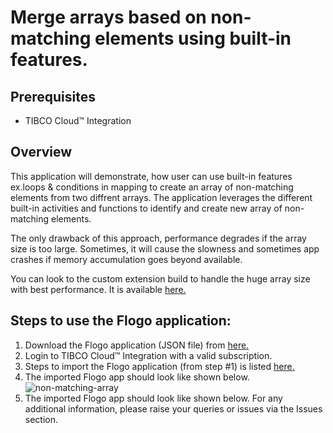 # Merge arrays based on non-matching elements using built-in features. 


## Prerequisites
- TIBCO Cloud™ Integration


## Overview

This application will demonstrate, how user can use built-in features ex.loops & conditions in mapping to create an array of non-matching elements from two diffrent arrays.
The application leverages the different built-in activities and functions to identify and create new array of non-matching elements.

The only drawback of this approach, performance degrades if the array size is too large. Sometimes, it will cause the slowness and sometimes app crashes if memory accumulation goes beyond available.

You can look to the custom extension build to handle the huge array size with best performance. It is available [here.](https://github.com/TIBCOSoftware/tci-flogo/tree/master/samples/app-dev/Array-Operations/Find_NonCommonArrayElement-UsingCustomExtension)


## Steps to use the Flogo application:
1. Download the Flogo application (JSON file) from [here.](https://github.com/TIBCOSoftware/tci-flogo/blob/master/samples/app-dev/Array-Operations/Find_NonCommonArrayElements/Find_Non-CommonArrayElements.json)
2. Login to TIBCO Cloud™ Integration with a valid subscription.
3. Steps to import the Flogo application (from step #1) is listed [here.](https://github.com/TIBCOSoftware/tci-flogo/tree/master/samples/app-dev#readme)
4. The imported Flogo app should look like shown below.![non-matching-array](../../import-screenshots/Find_Non-CommonArrayElements.png)
5. The imported Flogo app should look like shown below. For any additional information, please raise your queries or issues via the Issues section.
